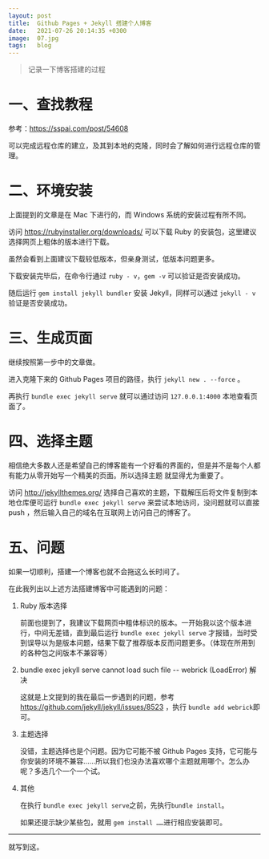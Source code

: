 ```yaml
---
layout: post
title:  Github Pages + Jekyll 搭建个人博客
date:   2021-07-26 20:14:35 +0300
image:  07.jpg
tags:   blog
---
```


>记录一下博客搭建的过程

# 一、查找教程

参考：https://sspai.com/post/54608

可以完成远程仓库的建立，及其到本地的克隆，同时会了解如何进行远程仓库的管理。

# 二、环境安装

上面提到的文章是在 Mac 下进行的，而 Windows 系统的安装过程有所不同。

访问 https://rubyinstaller.org/downloads/ 可以下载 Ruby 的安装包，这里建议选择网页上粗体的版本进行下载。

虽然会看到上面建议下载较低版本，但亲身测试，低版本问题更多。

下载安装完毕后，在命令行通过 `ruby - v`，`gem -v` 可以验证是否安装成功。

随后运行 `gem install jekyll bundler` 安装 Jekyll，同样可以通过 `jekyll - v` 验证是否安装成功。

# 三、生成页面

继续按照第一步中的文章做。

进入克隆下来的 Github Pages 项目的路径，执行 `jekyll new . --force` 。

再执行 `bundle exec jekyll serve` 就可以通过访问 `127.0.0.1:4000` 本地查看页面了。

# 四、选择主题

相信绝大多数人还是希望自己的博客能有一个好看的界面的，但是并不是每个人都有能力从零开始写一个精美的页面。所以选择主题
就显得尤为重要了。

访问 http://jekyllthemes.org/ 选择自己喜欢的主题，下载解压后将文件复制到本地仓库便可运行 `bundle exec jekyll serve`
来尝试本地访问，没问题就可以直接 push ，然后输入自己的域名在互联网上访问自己的博客了。

# 五、问题

如果一切顺利，搭建一个博客也就不会拖这么长时间了。

在此我列出以上述方法搭建博客中可能遇到的问题：

1. Ruby 版本选择

   前面也提到了，我建议下载网页中粗体标识的版本。一开始我以这个版本进行，中间无差错，直到最后运行 `bundle exec jekyll serve` 才报错，当时受到误导以为是版本问题，结果下载了推荐版本反而问题更多。（体现在所用到的各种包之间版本不兼容等）

2. bundle exec jekyll serve cannot load such file -- webrick (LoadError) 解决

   这就是上文提到的我在最后一步遇到的问题，参考 https://github.com/jekyll/jekyll/issues/8523 ，执行 `bundle add webrick`即可。

3. 主题选择

   没错，主题选择也是个问题。因为它可能不被 Github Pages 支持，它可能与你安装的环境不兼容……所以我们也没办法喜欢哪个主题就用哪个。怎么办呢？多选几个一个一个试。

4. 其他

   在执行 `bundle exec jekyll serve`之前，先执行`bundle install`。

   如果还提示缺少某些包，就用 `gem install ……`进行相应安装即可。

------

就写到这。
